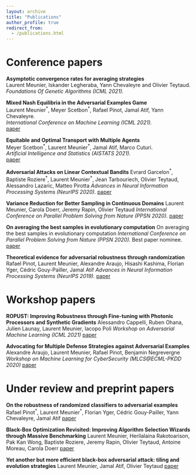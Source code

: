 ```yaml
---
layout: archive
title: "Publications"
author_profile: true
redirect_from:
  - /publications.html
---
```


Conference papers
======

**Asymptotic convergence rates for averaging strategies**    
Laurent Meunier, Iskander Legheraba, Yann Chevaleyre and Olivier Teytaud.
*Foundations Of Genetic Algorithms (ICML 2021).*   


**Mixed Nash Equilibria in the Adversarial Examples Game**  
Laurent Meunier<sup>\*</sup>, Meyer Scetbon<sup>\*</sup>, Rafael Pinot, Jamal Atif, Yann Chevaleyre.    
*International Conference on Machine Learning (ICML 2021).*   
[paper](https://arxiv.org/pdf/2102.06905.pdf)


**Equitable and Optimal Transport with Multiple Agents**     
Meyer Scetbon<sup>\*</sup>, Laurent Meunier<sup>\*</sup>, Jamal Atif, Marco Cuturi.  
*Artificial Intelligence and Statistics (AISTATS 2021).*   
[paper](https://arxiv.org/abs/2006.07260)


**Adversarial Attacks on Linear Contextual Bandits**
Evrard Garcelon<sup>\*</sup>, Baptiste Roziere<sup>\*</sup>, Laurent Meunier<sup>\*</sup>, Jean Tarbouriech, Olivier Teytaud, Alessandro Lazaric, Matteo Pirotta
*Advances in Neural Information Processing Systems (NeurIPS 2020).*
[paper](https://arxiv.org/abs/2002.03839)


**Variance Reduction for Better Sampling in Continuous Domains**
Laurent Meunier, Carola Doerr, Jeremy Rapin, Olivier Teytaud
*International Conference on Parallel Problem Solving from Nature (PPSN 2020).*
[paper](https://arxiv.org/abs/2004.11687)


**On averaging the best samples in evolutionary computation**
On averaging the best samples in evolutionary computation
*International Conference on Parallel Problem Solving from Nature (PPSN 2020).*
Best paper nominee. [paper](https://arxiv.org/abs/2004.11685)


**Theoretical evidence for adversarial robustness through randomization**
Rafael Pinot, Laurent Meunier, Alexandre Araujo, Hisashi Kashima, Florian Yger, Cédric Gouy-Pailler, Jamal Atif
*Advances in Neural Information Processing Systems (NeurIPS 2019).*
[paper](https://arxiv.org/abs/1902.01148)

Workshop papers
======


**ROPUST: Improving Robustness through Fine-tuning with Photonic Processors and Synthetic Gradients**
Alessandro Cappelli, Ruben Ohana, Julien Launay, Laurent Meunier, Iacopo Poli
*Workshop on Adversarial Machine Learning (ICML 2021)*
[paper](https://openreview.net/forum?id=2cois7EhCKW)


**Advocating for Multiple Defense Strategies against Adversarial Examples**
Alexandre Araujo, Laurent Meunier, Rafael Pinot, Benjamin Negrevergne
*Workshop on Machine Learning for CyberSecurity (MLCS@ECML-PKDD 2020)*
[paper](https://arxiv.org/abs/2012.02632)


Under review and preprint papers
======


**On the robustness of randomized classifiers to adversarial examples**
Rafael Pinot<sup>\*</sup>, Laurent Meunier<sup>\*</sup>, Florian Yger, Cédric Gouy-Pailler, Yann Chevaleyre, Jamal Atif
[paper](https://arxiv.org/abs/2102.10875)


**Black-Box Optimization Revisited: Improving Algorithm Selection Wizards through Massive Benchmarking**
Laurent Meunier, Herilalaina Rakotoarison, Pak Kan Wong, Baptiste Roziere, Jeremy Rapin, Olivier Teytaud, Antoine Moreau, Carola Doerr
[paper](https://arxiv.org/abs/2010.04542)


**Yet another but more efficient black-box adversarial attack: tiling and evolution strategies**
Laurent Meunier, Jamal Atif, Olivier Teytaud
[paper](https://arxiv.org/abs/1910.02244)
